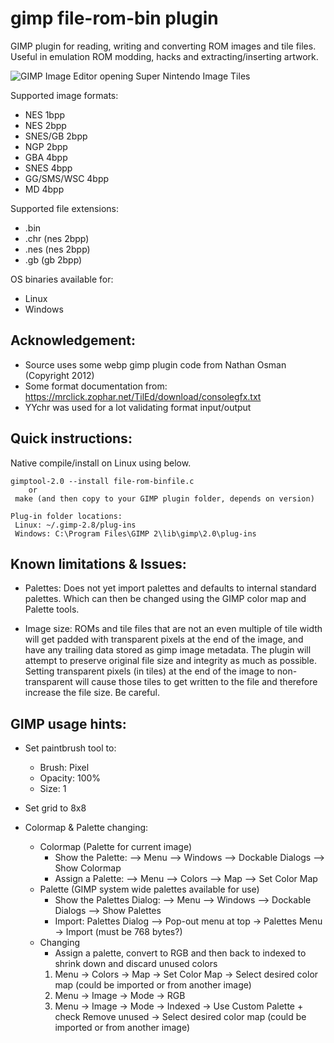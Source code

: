 gimp file-rom-bin plugin
===========

GIMP plugin for reading, writing and converting ROM images and tile files. Useful in emulation ROM modding, hacks and extracting/inserting artwork.

![GIMP Image Editor opening Super Nintendo Image Tiles](https://raw.githubusercontent.com/bbbbbr/gimp-rom-bin/master/info/gimp-rom-image-plugin.png)


Supported image formats: 
 * NES 1bpp
 * NES 2bpp
 * SNES/GB 2bpp
 * NGP 2bpp 
 * GBA 4bpp
 * SNES 4bpp
 * GG/SMS/WSC 4bpp 
 * MD 4bpp
 
Supported file extensions:
 * .bin
 * .chr (nes 2bpp)
 * .nes (nes 2bpp)
 * .gb (gb 2bpp)
 
 OS binaries available for: 
 * Linux
 * Windows


## Acknowledgement:
 * Source uses some webp gimp plugin code from Nathan Osman (Copyright 2012)
 * Some format documentation from: https://mrclick.zophar.net/TilEd/download/consolegfx.txt
 * YYchr was used for a lot validating format input/output


## Quick instructions:

Native compile/install on Linux using below.

```
gimptool-2.0 --install file-rom-binfile.c
    or
 make (and then copy to your GIMP plugin folder, depends on version)

Plug-in folder locations:
 Linux: ~/.gimp-2.8/plug-ins
 Windows: C:\Program Files\GIMP 2\lib\gimp\2.0\plug-ins

```

## Known limitations & Issues:
* Palettes: Does not yet import palettes and defaults to internal standard palettes. Which can then be changed using the GIMP color map and Palette tools.

* Image size: ROMs and tile files that are not an even multiple of tile width will get padded with transparent pixels at the end of the image, and have any trailing data stored as gimp image metadata. The plugin will attempt to preserve original file size and integrity as much as possible. Setting transparent pixels (in tiles) at the end of the image to non-transparent will cause those tiles to get written to the file and therefore increase the file size. Be careful. 


## GIMP usage hints:
* Set paintbrush tool to:
  * Brush: Pixel
  * Opacity: 100%
  * Size: 1

* Set grid to 8x8

* Colormap & Palette changing:
  * Colormap (Palette for current image)  
    * Show the Palette: --> Menu --> Windows --> Dockable Dialogs --> Show Colormap
    * Assign a Palette: --> Menu --> Colors --> Map --> Set Color Map
  * Palette (GIMP system wide palettes available for use)
    * Show the Palettes Dialog: --> Menu --> Windows --> Dockable Dialogs --> Show Palettes
    * Import: Palettes Dialog --> Pop-out menu at top -> Palettes Menu -> Import (must be 768 bytes?)
  * Changing 
    * Assign a palette, convert to RGB and then back to indexed to shrink down and discard unused colors
    1. Menu -> Colors -> Map -> Set Color Map -> Select desired color map (could be imported or from another image)
    2. Menu -> Image -> Mode -> RGB
    3. Menu -> Image -> Mode -> Indexed -> Use Custom Palette + check Remove unused -> Select desired color map (could be imported or from another image)




